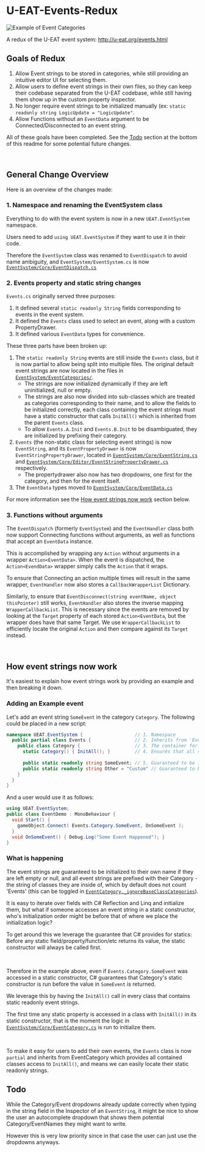 
# U-EAT-Events-Redux

![Example of Event Categories](http://i.imgur.com/eVipIrl.gif)

A redux of the U-EAT event system: http://u-eat.org/events.html

## Goals of Redux

1. Allow Event strings to be stored in categories, while still providing an intuitive editor UI for selecting them.
2. Allow users to define event strings in their own files, so they can keep their codebase separated from the U-EAT codebase, while still having them show up in the custom property inspector.
3. No longer require event strings to be initialized manually (ex: `static readonly string LogicUpdate = "LogicUpdate"`.
4. Allow Functions without an `EventData` argument to be Connected/Disconnected to an event string.

All of these goals have been completed. See the [Todo](#todo) section at the bottom of this readme for some potential future changes.

<br>

## General Change Overview

Here is an overview of the changes made:


### 1. Namespace and renaming the EventSystem class
 
Everything to do with the event system is now in a new `UEAT.EventSystem` namespace.

Users need to add `using UEAT.EventSystem` if they want to use it in their code.

Therefore the `EventSystem` class was renamed to `EventDispatch` to avoid name ambiguity, and `EventSystem/EventSystem.cs` is now [`EventSystem/Core/EventDispatch.cs`](Assets/U-EAT/EventSystem/Core/EventDispatch.cs)


### 2. Events property and static string changes

`Events.cs` originally served three purposes:
1. It defined several `static readonly String` fields corresponding to events in the event system.
2. It defined the `Events` class used to select an event, along with a custom PropertyDrawer.
3. It defined various `EventData` types for convenience.

These three parts have been broken up:
1. The `static readonly String` events are still inside the `Events` class, but it is now partial to allow being split into multiple files. The original default event strings are now located in the files in [`EventSystem/EventCategories/`](Assets/U-EAT/EventSystem/EventCategories).
   - The strings are now initialized dynamically if they are left uninitialized, null or empty.
   - The strings are also now divided into sub-classes which are treated as categories corresponding to their name, and to allow the fields to be initialized correctly, each class containing the event strings must have a static constructor that calls `InitAll()` which is inherited from the parent `Events` class.
   - To allow `Events.A.Init` and `Events.B.Init` to be disambiguated, they are initialized by prefixing their category.
2. `Events` (the non-static class for selecting event strings) is now `EventString`, and its `EventPropertyDrawer` is now `EventStringPropertyDrawer`, located in [`EventSystem/Core/EventString.cs`](Assets/U-EAT/EventSystem/Core/EventString.cs) and [`EventSystem/Core/Editor/EventStringPropertyDrawer.cs`](Assets/U-EAT/EventSystem/Core/Editor/EventStringPropertyDrawer.cs) respectively.
   - The propertydrawer also now has two dropdowns, one first for the category, and then for the event itself.
3. The `EventData` types moved to [`EventSystem/Core/EventData.cs`](Assets/U-EAT/EventSystem/Core/EventData.cs)

For more information see the [How event strings now work](#how-event-strings-now-work) section below.


### 3. Functions without arguments

The `EventDispatch` (formerly `EventSystem`) and the `EventHandler` class both now support Connecting functions without arguments, as well as functions that accept an `EventData` instance.

This is accomplished by wrapping any `Action` without arguments in a wrapper `Action<EventData>`. When the event is dispatched, the `Action<EvendData>` wrapper simply calls the `Action` that it wraps.

To ensure that Connecting an action multiple times will result in the same wrapper, `EventHandler` now also stores a `CallbackWrapperList` Dictionary.

Similarly, to ensure that `EventDisconnect(string eventName, object thisPointer)` still works, `EventHandler` also stores the inverse mapping `WrapperCallbackList`. This is necessary since the events are removed by looking at the `Target` property of each stored `Action<EventData`, but the wrapper does have that same Target. We use `WrapperCallbackList` to efficiently locate the original `Action` and then compare against its `Target` instead.

<br />

## How event strings now work

It's easiest to explain how event strings work by providing an example and then breaking it down.

### Adding an Example event
Let's add an event string `SomeEvent` in the category `Category`. The following could be placed in a new script:

```c#
namespace UEAT.EventSystem {                   // 1. Namespace
  public partial class Events {                // 2. Inherits from 'EventsCategory' to provide static InitAll()
    public class Category {                    // 3. The container for the static readonly strings
      static Category() { InitAll(); }         // 4. Ensures that all static readonly strings are init
      
      public static readonly string SomeEvent; // 5. Guaranteed to be initialized with string "Category.SomeEvent"
      public static readonly string Other = "Custom" // Guaranteed to be init with string "Category.Custom"
    }
  }
}
```

And a user would use it as follows:

```c#
using UEAT.EventSystem;
public class EventDemo : MonoBehaviour {
  void Start() {
    gameObject.Connect( Events.Category.SomeEvent, OnSomeEvent );
  }
  void OnSomeEvent() { Debug.Log("Some Event Happened"); }
}
```

### What is happening

The event strings are guaranteed to be initialized to their own name if they are left empty or null, and all event strings are prefixed with their Category - the string of classes they are inside of, which by default does not count 'Events' (this can be toggled in [`EventCategory._ignoreBaseClassCategories`](Assets/U-EAT/EventSystem/Core/EventCategory.cs#L64)).

It is easy to iterate over fields with C# Reflection and Linq and initialize them, but what if someone accesses an event string in a static constructor, who's initialization order might be before that of where we place the initialization logic?

To get around this we leverage the guarantee that C# provides for statics: Before any static field/property/function/etc returns its value, the static constructor will always be called first. 

<br/>

Therefore in the example above, even if `Events.Category.SomeEvent` was accessed in a static constructor, C# guarantees that Category's static constructor is run before the value in `SomeEvent` is returned.

We leverage this by having the `InitAll()` call in every class that contains static readonly event strings.

The first time any static property is accessed in a class with `InitAll()` in its static constructor, that is the moment the logic in [`EventSystem/Core/EventCategory.cs`](Assets/U-EAT/EventSystem/Core/EventCategory.cs) is run to initialize them.

<br/>

To make it easy for users to add their own events, the `Events` class is now `partial` and inherits from EventCategory which provides all contained classes access to `InitAll()`, and means we can easily locate their static readonly strings.


## Todo

While the Category/Event dropdowns already update correctly when typing in the string field in the Inspector of an `EventString`, it might be nice to show the user an autocomplete dropdown that shows them potential Category/EventNames they might want to write.

However this is very low priority since in that case the user can just use the dropdowns anyways.
